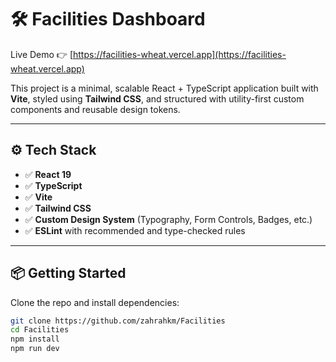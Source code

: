 # 🛠 Facilities Dashboard

Live Demo 👉 [https://facilities-wheat.vercel.app](https://facilities-wheat.vercel.app)

This project is a minimal, scalable React + TypeScript application built with **Vite**, styled using **Tailwind CSS**, and structured with utility-first custom components and reusable design tokens.

---

## ⚙️ Tech Stack

- ✅ **React 19**
- ✅ **TypeScript**
- ✅ **Vite**
- ✅ **Tailwind CSS**
- ✅ **Custom Design System** (Typography, Form Controls, Badges, etc.)
- ✅ **ESLint** with recommended and type-checked rules

---

## 📦 Getting Started

Clone the repo and install dependencies:

```bash
git clone https://github.com/zahrahkm/Facilities
cd Facilities
npm install
npm run dev

